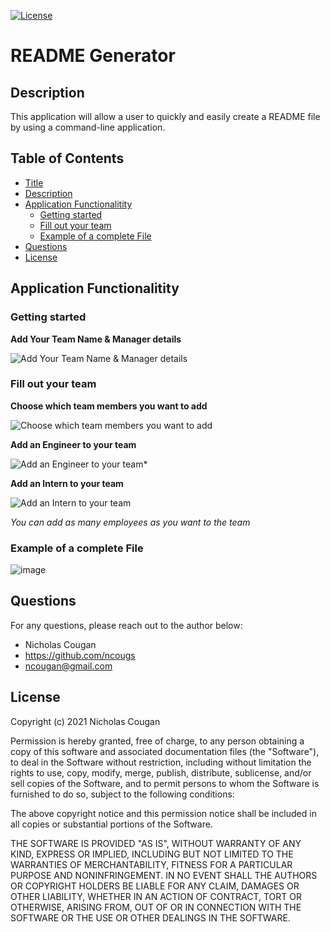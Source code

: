[![License](https://img.shields.io/badge/License-MIT-yellow.svg)](https://opensource.org/licenses/MIT)

# README Generator
  
## Description
  
This application will allow a user to quickly and easily create a README file by using a command-line application.
## Table of Contents

- [Title](#readme-generator)
- [Description](#description)
- [Application Functionalitity](#application-functionalitity)
  * [Getting started](#getting-started)
  * [Fill out your team](#fill-out-your-team)
  * [Example of a complete File](#example-of-a-complete-file)
- [Questions](#questions)
- [License](#license)

## Application Functionalitity

### Getting started
**Add Your Team Name & Manager details**

![Add Your Team Name & Manager details](https://user-images.githubusercontent.com/84214872/127813589-b3c3a1b7-4157-4b46-8b5a-0c65018bc4b0.gif)

### Fill out your team
**Choose which team members you want to add**

![Choose which team members you want to add](https://user-images.githubusercontent.com/84214872/127813655-0e500878-3e24-4f80-83e2-cbfad4c87b33.gif)

**Add an Engineer to your team**

![Add an Engineer to your team*](https://user-images.githubusercontent.com/84214872/127813928-7cd83a40-5a91-41fb-846a-3b35a1ec8f8d.gif)

**Add an Intern to your team**

![Add an Intern to your team](https://user-images.githubusercontent.com/84214872/127814070-941086d7-864c-4a22-8a05-1a5d65cc0495.gif)

*You can add as many employees as you want to the team*

### Example of a complete File

![image](https://user-images.githubusercontent.com/84214872/127814232-9543908f-c7c9-4ec9-b584-4c85afc8b4ed.png)

## Questions

For any questions, please reach out to the author below: 

* Nicholas Cougan
* https://github.com/ncougs
* ncougan@gmail.com

## License

Copyright (c) 2021 Nicholas Cougan

Permission is hereby granted, free of charge, to any person obtaining a copy
of this software and associated documentation files (the "Software"), to deal
in the Software without restriction, including without limitation the rights
to use, copy, modify, merge, publish, distribute, sublicense, and/or sell
copies of the Software, and to permit persons to whom the Software is
furnished to do so, subject to the following conditions:

The above copyright notice and this permission notice shall be included in all
copies or substantial portions of the Software.

THE SOFTWARE IS PROVIDED "AS IS", WITHOUT WARRANTY OF ANY KIND, EXPRESS OR
IMPLIED, INCLUDING BUT NOT LIMITED TO THE WARRANTIES OF MERCHANTABILITY,
FITNESS FOR A PARTICULAR PURPOSE AND NONINFRINGEMENT. IN NO EVENT SHALL THE
AUTHORS OR COPYRIGHT HOLDERS BE LIABLE FOR ANY CLAIM, DAMAGES OR OTHER
LIABILITY, WHETHER IN AN ACTION OF CONTRACT, TORT OR OTHERWISE, ARISING FROM,
OUT OF OR IN CONNECTION WITH THE SOFTWARE OR THE USE OR OTHER DEALINGS IN THE
SOFTWARE.
